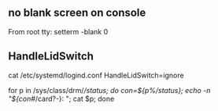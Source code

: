 ## no blank screen on console
From root tty:
  setterm -blank 0
  
## HandleLidSwitch
  cat /etc/systemd/logind.conf
  HandleLidSwitch=ignore

for p in /sys/class/drm/*/status; do con=${p%/status}; echo -n "${con#*/card?-}: "; cat $p; done
